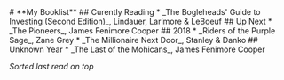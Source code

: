 <head><title>Andrew's Booklist</title></head>
# **My Booklist**
## Curently Reading
* _The Bogleheads' Guide to Investing (Second Edition)_, Lindauer, Larimore & LeBoeuf
## Up Next
* _The Pioneers_, James Fenimore Cooper
## 2018
* _Riders of the Purple Sage_, Zane Grey
* _The Millionaire Next Door_, Stanley & Danko
## Unknown Year
* _The Last of the Mohicans_, James Fenimore Cooper

_Sorted last read on top_
